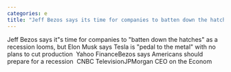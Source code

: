 ```yaml
---
categories: e
title: "Jeff Bezos says its time for companies to batten down the hatches as a recession looms but Elon Musk says Tesla is pedal to the metal with no plans to cut production  Yahoo Finance"
---
```

Jeff Bezos says it"s time for companies to "batten down the hatches" as a recession looms, but Elon Musk says Tesla is "pedal to the metal" with no plans to cut production&nbsp;&nbsp;Yahoo FinanceBezos says Americans should prepare for a recession&nbsp;&nbsp;CNBC TelevisionJPMorgan CEO on the Econom